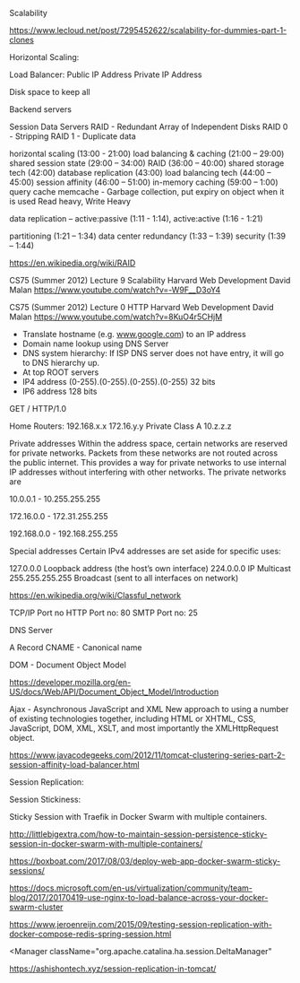 Scalability

https://www.lecloud.net/post/7295452622/scalability-for-dummies-part-1-clones

Horizontal Scaling:

Load Balancer:
Public IP Address
Private IP Address

Disk space to keep all 

Backend servers

Session Data Servers
RAID - Redundant Array of Independent Disks
RAID 0 - Stripping
RAID 1 - Duplicate data

horizontal scaling (13:00 - 21:00)
load balancing & caching (21:00 – 29:00)
shared session state (29:00 – 34:00)
RAID (36:00 – 40:00)
shared storage tech (42:00)
database replication (43:00)
load balancing tech (44:00 – 45:00)
session affinity (46:00 – 51:00)
in-memory caching (59:00 – 1:00)
query cache
memcache - Garbage collection, put expiry on object when it is used
Read heavy, Write Heavy

data replication – active:passive (1:11 - 1:14), active:active (1:16 - 1:21)


partitioning (1:21 – 1:34)
data center redundancy (1:33 – 1:39)
security (1:39 – 1:44)

https://en.wikipedia.org/wiki/RAID

CS75 (Summer 2012) Lecture 9 Scalability Harvard Web Development David Malan
https://www.youtube.com/watch?v=-W9F__D3oY4


CS75 (Summer 2012) Lecture 0 HTTP Harvard Web Development David Malan
https://www.youtube.com/watch?v=8KuO4r5CHjM

* Translate hostname (e.g. www.google.com) to an IP address
* Domain name lookup using DNS Server
* DNS system hierarchy: If ISP DNS server does not have entry, it will go to DNS hierarchy up.
* At top ROOT servers
* IP4 address (0-255).(0-255).(0-255).(0-255) 32 bits
* IP6 address 128 bits

GET / HTTP/1.0

Home Routers:
192.168.x.x
172.16.y.y
Private Class A
10.z.z.z

Private addresses
Within the address space, certain networks are reserved for private networks. Packets from these networks are not routed across the public internet. This provides a way for private networks to use internal IP addresses without interfering with other networks. The private networks are

10.0.0.1 - 10.255.255.255

172.16.0.0 - 172.31.255.255

192.168.0.0 - 192.168.255.255

Special addresses
Certain IPv4 addresses are set aside for specific uses:

127.0.0.0	Loopback address (the host’s own interface)
224.0.0.0	IP Multicast
255.255.255.255	Broadcast (sent to all interfaces on network) 
 
https://en.wikipedia.org/wiki/Classful_network

TCP/IP
Port no
HTTP Port no: 80
SMTP Port no: 25

DNS Server

A Record
CNAME - Canonical name

DOM - Document Object Model

https://developer.mozilla.org/en-US/docs/Web/API/Document_Object_Model/Introduction

Ajax - Asynchronous JavaScript and XML
New approach to using a number of existing technologies together, including HTML or XHTML, CSS, JavaScript, DOM, XML, XSLT, and most importantly the XMLHttpRequest object.

https://www.javacodegeeks.com/2012/11/tomcat-clustering-series-part-2-session-affinity-load-balancer.html


Session Replication:

Session Stickiness:

Sticky Session with Traefik in Docker Swarm with multiple containers.

http://littlebigextra.com/how-to-maintain-session-persistence-sticky-session-in-docker-swarm-with-multiple-containers/

https://boxboat.com/2017/08/03/deploy-web-app-docker-swarm-sticky-sessions/

https://docs.microsoft.com/en-us/virtualization/community/team-blog/2017/20170419-use-nginx-to-load-balance-across-your-docker-swarm-cluster

https://www.jeroenreijn.com/2015/09/testing-session-replication-with-docker-compose-redis-spring-session.html

<Manager className="org.apache.catalina.ha.session.DeltaManager"

https://ashishontech.xyz/session-replication-in-tomcat/